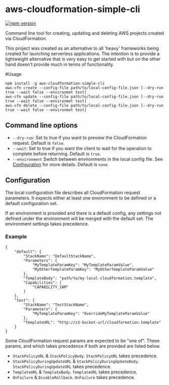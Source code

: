 # aws-cloudformation-simple-cli
[![npm version](https://badge.fury.io/js/aws-cloudformation-simple-cli.svg)](https://badge.fury.io/js/aws-cloudformation-simple-cli)

Command line tool for creating, updating and deleting AWS projects created via CloudFormation.

This project was created as an alternative to all 'heavy' frameworks being created for launching serverless applications.
The intention is to provide a lightweight alternative that is very easy to get started with but on the other hand doesn't provide much in terms of functionality.

#Usage

    npm install -g aws-cloudformation-simple-cli
    aws-cfn create --config-file path/to/local-config-file.json [--dry-run true --wait false --environmet test]
    aws-cfn update --config-file path/to/local-config-file.json [--dry-run true --wait false --environmet test]
    aws-cfn delete --config-file path/to/local-config-file.json [--dry-run true --wait false --environmet test]

## Command line options

* `--dry-run`: Set to true if you want to preview the CloudFormation request. Default is `false`.
* `--wait`: Set to true if you want the client to wait for the operation to complete before returning. Default is `true`.
* `--environment` Switch between environments in the local config file. See [Configuration](#Configuration) for more details. Default is `none`.

## Configuration
The local configuration file describes all CloudFormation request parameters.
It expects either at least one environment to be defined or a default configuration set.

If an environment is provided and there is a default config, any settings not defined under the environment
will be merged with the default set. The environment settings takes precedence.

### Example

    {
        "default": {
            "StackName": "DefaultStackName",
            "Parameters": {
                "MyTemplateParamKey": "MyTemplateParamValue",
                "MyOtherTemplateParamKey": "MyOtherTemplateParamValue"
            },
            "TemplateBody": "path/to/my-local-cloudformation.template",
            "Capabilities": [
                "CAPABILITY_IAM"
            ]
        },
        "test": {
            "StackName": "TestStackName",
            "Parameters": {
                "MyTemplateParamKey": "OverrideMyTemplateParamValue"
            },
            "TemplateURL": "http://s3-bucket-url/cloudformation.template"
        }
    }

Some CloudFormation request params are expected to be "one of".
These params, and which takes precedence if both are provided are listed below.

* `StackPolicyURL` & `StackPolicyBody`. `StackPolicyURL` takes precedence.
* `StackPolicyDuringUpdateURL` & `StackPolicyDuringUpdateBody`. `StackPolicyDuringUpdateURL` takes precedence.
* `TemplateURL` & `TemplateBody`. `TemplateURL` takes precedence.
* `OnFailure` & `DisableRollback`. `OnFailure` takes precedence.
